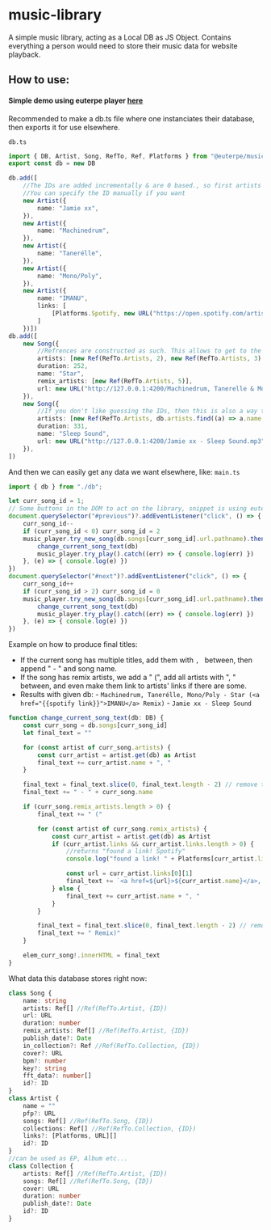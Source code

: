 # music-library

A simple music library, acting as a Local DB as JS Object. Contains everything a person would need to store their music data for website playback.

## How to use:

#### Simple demo using euterpe player [here](https://github.com/euterpe-js/euterpe-source/tree/master/packages/music-library-web-test)

Recommended to make a db.ts file where one instanciates their database, then exports it for use elsewhere.

`db.ts`
```ts
import { DB, Artist, Song, RefTo, Ref, Platforms } from "@euterpe/music-library";
export const db = new DB

db.add([
    //The IDs are added incrementally & are 0 based., so first artists ID added is 0, next 1 etc...
    //You can specify the ID manually if you want
    new Artist({
        name: "Jamie xx",
    }),
    new Artist({
        name: "Machinedrum",
    }),
    new Artist({
        name: "Tanerélle",
    }),
    new Artist({
        name: "Mono/Poly",
    }),
    new Artist({
        name: "IMANU",
        links: [
            [Platforms.Spotify, new URL("https://open.spotify.com/artist/5Y7rFm0tiJTVDzGLMzz0W1?si=DRaZyugTTIqlBHDkMGKVqA&nd=1")]
        ]
    })])
db.add([
    new Song({
        //Refrences are constructed as such. This allows to get to the artist from either collection or song
        artists: [new Ref(RefTo.Artists, 2), new Ref(RefTo.Artists, 3), new Ref(RefTo.Artists, 4)],
        duration: 252,
        name: "Star",
        remix_artists: [new Ref(RefTo.Artists, 5)],
        url: new URL("http://127.0.0.1:4200/Machinedrum, Tanerelle & Mono Poly - Star (IMANU Remix) final.mp3")
    }),
    new Song({
        //If you don't like guessing the IDs, then this is also a way to do it
        artists: [new Ref(RefTo.Artists, db.artists.find((a) => a.name == "Jamie xx")!.id!)],
        duration: 331,
        name: "Sleep Sound",
        url: new URL("http://127.0.0.1:4200/Jamie xx - Sleep Sound.mp3")
    }),
])
```
And then we can easily get any data we want elsewhere, like:
`main.ts`
```ts
import { db } from "./db";

let curr_song_id = 1;
// Some buttons in the DOM to act on the library, snippet is using euterpe-js/player
document.querySelector("#previous")?.addEventListener("click", () => {
    curr_song_id--
    if (curr_song_id < 0) curr_song_id = 2
    music_player.try_new_song(db.songs[curr_song_id].url.pathname).then((s) => {
        change_current_song_text(db)
        music_player.try_play().catch((err) => { console.log(err) })
    }, (e) => { console.log(e) })
})
document.querySelector("#next")?.addEventListener("click", () => {
    curr_song_id++
    if (curr_song_id > 2) curr_song_id = 0
    music_player.try_new_song(db.songs[curr_song_id].url.pathname).then((s) => {
        change_current_song_text(db)
        music_player.try_play().catch((err) => { console.log(err) })
    }, (e) => { console.log(e) })
})
```
Example on how to produce final titles:
 * If the current song has multiple titles, add them with `, ` between, then append " - " and song name.
 * If the song has remix artists, we add a " (", add all artists with ", " between, and even make them link to artists' links if there are some.
 * Results with given db:
        - `Machinedrum, Tanerélle, Mono/Poly - Star (<a href="{{spotify link}}">IMANU</a> Remix)`
        - `Jamie xx - Sleep Sound`
```ts
function change_current_song_text(db: DB) {
    const curr_song = db.songs[curr_song_id]
    let final_text = ""

    for (const artist of curr_song.artists) {
        const curr_artist = artist.get(db) as Artist
        final_text += curr_artist.name + ", "
    }

    final_text = final_text.slice(0, final_text.length - 2) // remove trailing ", "
    final_text += " - " + curr_song.name

    if (curr_song.remix_artists.length > 0) {
        final_text += " ("

        for (const artist of curr_song.remix_artists) {
            const curr_artist = artist.get(db) as Artist
            if (curr_artist.links && curr_artist.links.length > 0) {
                //returns "found a link! Spotify"
                console.log("found a link! " + Platforms[curr_artist.links[0][0]])

                const url = curr_artist.links[0][1]
                final_text += `<a href=${url}>${curr_artist.name}</a>, `
            } else {
                final_text += curr_artist.name + ", "
            }
        }

        final_text = final_text.slice(0, final_text.length - 2) // remove trailing ", "
        final_text += " Remix)"
    }

    elem_curr_song!.innerHTML = final_text
}
```
What data this database stores right now:
```ts
class Song {
    name: string
    artists: Ref[] //Ref(RefTo.Artist, {ID})
    url: URL
    duration: number
    remix_artists: Ref[] //Ref(RefTo.Artist, {ID})
    publish_date?: Date
    in_collection?: Ref //Ref(RefTo.Collection, {ID})
    cover?: URL
    bpm?: number
    key?: string
    fft_data?: number[]
    id?: ID
}
class Artist {
    name = ""
    pfp?: URL
    songs: Ref[] //Ref(RefTo.Song, {ID})
    collections: Ref[] //Ref(RefTo.Collection, {ID})
    links?: [Platforms, URL][]
    id?: ID
}
//can be used as EP, Album etc...
class Collection {
    artists: Ref[] //Ref(RefTo.Artist, {ID})
    songs: Ref[] //Ref(RefTo.Song, {ID})
    cover: URL
    duration: number
    publish_date?: Date
    id?: ID
}
```
